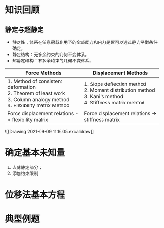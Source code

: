# 知识回顾
## 静定与超静定
- 静定性：体系在任意荷载作用下的全部反力和内力是否可以通过静力平衡条件确定。
- 静定结构：无多余约束的几何不变体系。
- 超静定结构：有多余约束的几何不变体系。

|Force Methods|Displacement Methods|
| ---- | ---- |
|1. Method of consistent deformation<br>2. Theorem of least work<br>3. Column analogy method <br>4. Flexibility matrix Method|1. Slope deflection method<br>2. Moment distribution method<br>3. Kani's method<br>4. Stiffness matrix mehtod|
|Force displacement relations -> flexibility matrix|Force displacement relations -> stiffness matrix|


![[Drawing 2021-09-09 11.16.05.excalidraw]]

# 确定基本未知量

1. 去除静定部分；
2. 添加约束限制

# 位移法基本方程

# 典型例题